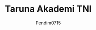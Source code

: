 ---
author: Pendim0715
title: "Taruna Akademi TNI"
thumbnail: /Aplikasi-SPBE/thumbnails/taruna.png
eurl: https://rekrutmen-tni.mil.id/informasi/persyaratan?s=taruna
---